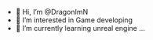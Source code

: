 - 👋 Hi, I’m @DragonImN
- 👀 I’m interested in Game developing
- 🌱 I’m currently learning unreal engine
...

<!---
DragonImN/DragonImN is a ✨ special ✨ repository because its `README.md` (this file) appears on your GitHub profile.
You can click the Preview link to take a look at your changes.
--->
